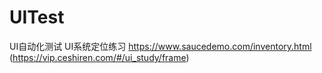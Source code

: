 # UITest
UI自动化测试
UI系统定位练习 https://www.saucedemo.com/inventory.html  (https://vip.ceshiren.com/#/ui_study/frame)
